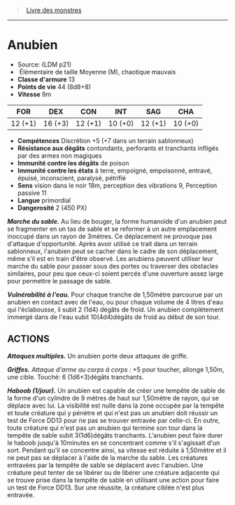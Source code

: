 ﻿> [Livre des monstres](tome_of_beasts.md)

---

# Anubien

- Source: (LDM p21)
-  Élémentaire de taille Moyenne (M), chaotique mauvais
- **Classe d'armure** 13
- **Points de vie** 44 (8d8+8)
- **Vitesse** 9m

|FOR|DEX|CON|INT|SAG|CHA|
|---|---|---|---|---|---|
|12 (+1)|16 (+3)|12 (+1)|10 (+0)|12 (+1)|10 (+0)|

- **Compétences** Discrétion +5 (+7 dans un terrain sablonneux)
- **Résistance aux dégâts** contondants, perforants et tranchants infligés par des armes non magiques
- **Immunité contre les dégâts** de poison
- **Immunité contre les états** à terre, empoigné, empoisonné, entravé, épuisé, inconscient, paralysé, pétrifié
- **Sens** vision dans le noir 18m, perception des vibrations 9, Perception passive 11
- **Langue** primordial
- **Dangerosité** 2 (450 PX)

**_Marche du sable._** Au lieu de bouger, la forme humanoïde d'un anubien peut se fragmenter en un tas de sable et se reformer à un autre emplacement inoccupé dans un rayon de 3mètres. Ce déplacement ne provoque pas d'attaque d'opportunité. Après avoir utilisé ce trait dans un terrain sablonneux, l'anubien peut se cacher dans le cadre de son déplacement, même s'il est en train d'être observé. Les anubiens peuvent utiliser leur marche du sable pour passer sous des portes ou traverser des obstacles similaires, pour peu que ceux-ci soient percés d'une ouverture assez large pour permettre le passage de sable.

**_Vulnérabilité à l'eau._** Pour chaque tranche de 1,50mètre parcourue par un anubien en contact avec de l'eau, ou pour chaque volume de 4 litres d'eau qui l'éclabousse, il subit 2 (1d4) dégâts de froid. Un anubien complètement immergé dans de l'eau subit 10(4d4)dégâts de froid au début de son tour.

## ACTIONS

**_Attaques multiples._** Un anubien porte deux attaques de griffe.

**_Griffes._** _Attaque d'arme au corps à corps :_ +5 pour toucher, allonge 1,50m, une cible. Touché: 6 (1d6+3)dégâts tranchants.

**_Haboob (1/jour)._** Un anubien est capable de créer une tempête de sable de la forme d'un cylindre de 9 mètres de haut sur 1,50mètre de rayon, qui se déplace avec lui. La visibilité est nulle dans la zone occupée par la tempête et toute créature qui y pénètre et qui n'est pas un anubien doit réussir un test de Force DD13 pour ne pas se trouver entravée par celle-ci. En outre, toute créature qui n'est pas un anubien qui termine son tour dans la tempête de sable subit 3(1d6)dégâts tranchants. L'anubien peut faire durer le haboob jusqu'à 10minutes en se concentrant comme s'il s'agissait d'un sort. Pendant qu'il se concentre ainsi, sa vitesse est réduite à 1,50mètre et il ne peut pas se déplacer à l'aide de la marche du sable. Les créatures entravées par la tempête de sable se déplacent avec l'anubien. Une créature peut tenter de se libérer ou de libérer une créature adjacente qui se trouve prise dans la tempête de sable en utilisant une action pour faire un test de Force DD13. Sur une réussite, la créature ciblée n'est plus entravée.

